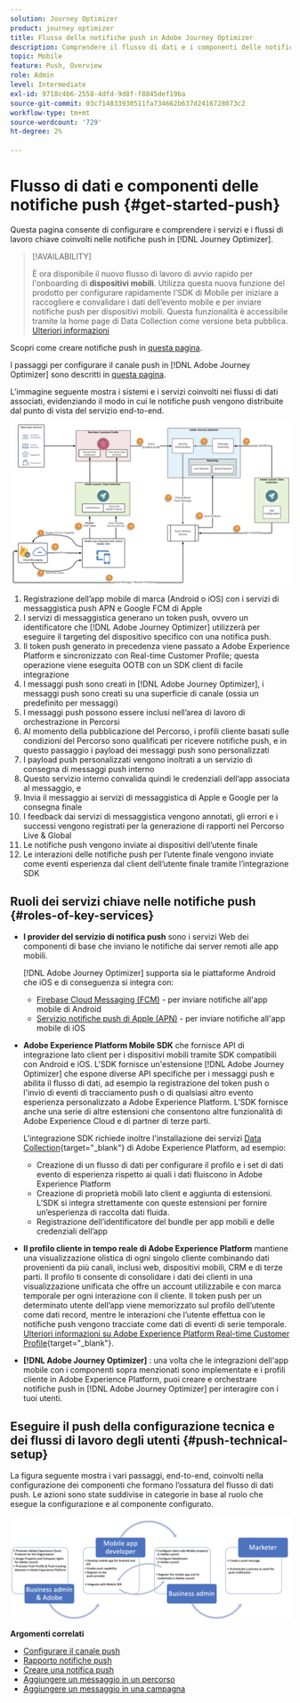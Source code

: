 ```yaml
---
solution: Journey Optimizer
product: journey optimizer
title: Flusso delle notifiche push in Adobe Journey Optimizer
description: Comprendere il flusso di dati e i componenti delle notifiche push
topic: Mobile
feature: Push, Overview
role: Admin
level: Intermediate
exl-id: 9718c4b6-2558-4dfd-9d8f-f8845def19ba
source-git-commit: 03c714833930511fa734662b637d2416728073c2
workflow-type: tm+mt
source-wordcount: '729'
ht-degree: 2%

---
```


# Flusso di dati e componenti delle notifiche push {#get-started-push}

Questa pagina consente di configurare e comprendere i servizi e i flussi di lavoro chiave coinvolti nelle notifiche push in [!DNL Journey Optimizer].


>[!AVAILABILITY]
>
>È ora disponibile il nuovo flusso di lavoro di avvio rapido per l&#39;onboarding di **dispositivi mobili**. Utilizza questa nuova funzione del prodotto per configurare rapidamente l’SDK di Mobile per iniziare a raccogliere e convalidare i dati dell’evento mobile e per inviare notifiche push per dispositivi mobili. Questa funzionalità è accessibile tramite la home page di Data Collection come versione beta pubblica. [Ulteriori informazioni](mobile-onboarding-wf.md)
>

Scopri come creare notifiche push in [questa pagina](create-push.md).

I passaggi per configurare il canale push in [!DNL Adobe Journey Optimizer] sono descritti in [questa pagina](push-configuration.md).

L’immagine seguente mostra i sistemi e i servizi coinvolti nei flussi di dati associati, evidenziando il modo in cui le notifiche push vengono distribuite dal punto di vista del servizio end-to-end.

![](assets/push-flow.png)

1. Registrazione dell’app mobile di marca (Android o iOS) con i servizi di messaggistica push APN e Google FCM di Apple
1. I servizi di messaggistica generano un token push, ovvero un identificatore che [!DNL Adobe Journey Optimizer] utilizzerà per eseguire il targeting del dispositivo specifico con una notifica push.
1. Il token push generato in precedenza viene passato a Adobe Experience Platform e sincronizzato con Real-time Customer Profile; questa operazione viene eseguita OOTB con un SDK client di facile integrazione
1. I messaggi push sono creati in [!DNL Adobe Journey Optimizer], i messaggi push sono creati su una superficie di canale (ossia un predefinito per messaggi)
1. I messaggi push possono essere inclusi nell’area di lavoro di orchestrazione in Percorsi
1. Al momento della pubblicazione del Percorso, i profili cliente basati sulle condizioni del Percorso sono qualificati per ricevere notifiche push, e in questo passaggio i payload dei messaggi push sono personalizzati
1. I payload push personalizzati vengono inoltrati a un servizio di consegna di messaggi push interno
1. Questo servizio interno convalida quindi le credenziali dell’app associata al messaggio, e
1. Invia il messaggio ai servizi di messaggistica di Apple e Google per la consegna finale
1. I feedback dai servizi di messaggistica vengono annotati, gli errori e i successi vengono registrati per la generazione di rapporti nel Percorso Live &amp; Global
1. Le notifiche push vengono inviate ai dispositivi dell’utente finale
1. Le interazioni delle notifiche push per l’utente finale vengono inviate come eventi esperienza dal client dell’utente finale tramite l’integrazione SDK

## Ruoli dei servizi chiave nelle notifiche push {#roles-of-key-services}

* **I provider del servizio di notifica push** sono i servizi Web dei componenti di base che inviano le notifiche dai server remoti alle app mobili.

  [!DNL Adobe Journey Optimizer] supporta sia le piattaforme Android che iOS e di conseguenza si integra con:
   * [Firebase Cloud Messaging (FCM)](https://firebase.google.com/docs/cloud-messaging) - per inviare notifiche all&#39;app mobile di Android
   * [Servizio notifiche push di Apple (APN)](https://developer.apple.com/library/archive/documentation/NetworkingInternet/Conceptual/RemoteNotificationsPG/APNSOverview.html) - per inviare notifiche all&#39;app mobile di iOS

* **Adobe Experience Platform Mobile SDK** che fornisce API di integrazione lato client per i dispositivi mobili tramite SDK compatibili con Android e iOS. L&#39;SDK fornisce un&#39;estensione [!DNL Adobe Journey Optimizer] che espone diverse API specifiche per i messaggi push e abilita il flusso di dati, ad esempio la registrazione del token push o l&#39;invio di eventi di tracciamento push o di qualsiasi altro evento esperienza personalizzato a Adobe Experience Platform. L’SDK fornisce anche una serie di altre estensioni che consentono altre funzionalità di Adobe Experience Cloud e di partner di terze parti.

  L&#39;integrazione SDK richiede inoltre l&#39;installazione dei servizi [Data Collection](https://experienceleague.adobe.com/docs/experience-platform/tags/home.html?lang=it){target="_blank"} di Adobe Experience Platform, ad esempio:

   * Creazione di un flusso di dati per configurare il profilo e i set di dati evento di esperienza rispetto ai quali i dati fluiscono in Adobe Experience Platform
   * Creazione di proprietà mobili lato client e aggiunta di estensioni. L’SDK si integra strettamente con queste estensioni per fornire un’esperienza di raccolta dati fluida.
   * Registrazione dell’identificatore del bundle per app mobili e delle credenziali dell’app

* **Il profilo cliente in tempo reale di Adobe Experience Platform** mantiene una visualizzazione olistica di ogni singolo cliente combinando dati provenienti da più canali, inclusi web, dispositivi mobili, CRM e di terze parti. Il profilo ti consente di consolidare i dati dei clienti in una visualizzazione unificata che offre un account utilizzabile e con marca temporale per ogni interazione con il cliente. Il token push per un determinato utente dell’app viene memorizzato sul profilo dell’utente come dati record, mentre le interazioni che l’utente effettua con le notifiche push vengono tracciate come dati di eventi di serie temporale. [Ulteriori informazioni su Adobe Experience Platform Real-time Customer Profile](https://experienceleague.adobe.com/docs/experience-platform/profile/home.html?lang=it){target="_blank"}.

* **[!DNL Adobe Journey Optimizer]** : una volta che le integrazioni dell&#39;app mobile con i componenti sopra menzionati sono implementate e i profili cliente in Adobe Experience Platform, puoi creare e orchestrare notifiche push in [!DNL Adobe Journey Optimizer] per interagire con i tuoi utenti.

## Eseguire il push della configurazione tecnica e dei flussi di lavoro degli utenti {#push-technical-setup}

La figura seguente mostra i vari passaggi, end-to-end, coinvolti nella configurazione dei componenti che formano l’ossatura del flusso di dati push. Le azioni sono state suddivise in categorie in base al ruolo che esegue la configurazione e al componente configurato.

![](assets/user-flow.png)

**Argomenti correlati**

* [Configurare il canale push](push-configuration.md)
* [Rapporto notifiche push](../reports/journey-global-report.md#push-global)
* [Creare una notifica push](create-push.md)
* [Aggiungere un messaggio in un percorso](../building-journeys/journeys-message.md)
* [Aggiungere un messaggio in una campagna](../campaigns/create-campaign.md)